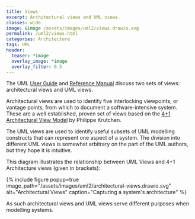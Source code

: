 ```yaml
---
title: Views
excerpt: Architectural views and UML views.
classes: wide
image: &image /assets/images/uml2/views.drawio.svg
permalink: /uml2/views.html
categories: Architecture
tags: UML
header:
  teaser: *image
  overlay_image: *image
  overlay_filter: 0.5
---
```

The UML [User Guide](https://dl.acm.org/doi/book/10.5555/1088874) and [Reference Manual](https://dl.acm.org/doi/10.5555/993859) discuss two sets of views: architectural views and UML views.

Architectural views are used to identify five interlocking viewpoints, or vantage points, from which to document a software-intensive system. These are a well established, proven set of views based on the [4+1 Architectural View Model](https://en.wikipedia.org/wiki/4%2B1_architectural_view_model) by Philippe Krutchen.

The UML views are used to identify useful subsets of UML modelling constructs that can represent one aspect of a system. The division into different UML views is somewhat arbitrary on the part of the UML authors, but they hope it is intuitive.

This diagram illustrates the relationship between UML Views and 4+1 Architecture views (given in brackets):

{% include figure popup=true image_path="/assets/images/uml2/architectural-views.drawio.svg" alt="Architectural Views" caption="Capturing a system's architecture" %}

As such architectural views and UML views serve different purposes when modelling systems.


